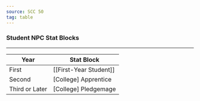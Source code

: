 ```yaml
---
source: SCC 50
tag: table
---
```


### Student NPC Stat Blocks
---
|Year|Stat Block|
|-------|---------|
|First|[[First-Year Student]]|
|Second|[College] Apprentice|
|Third or Later|[College] Pledgemage|
